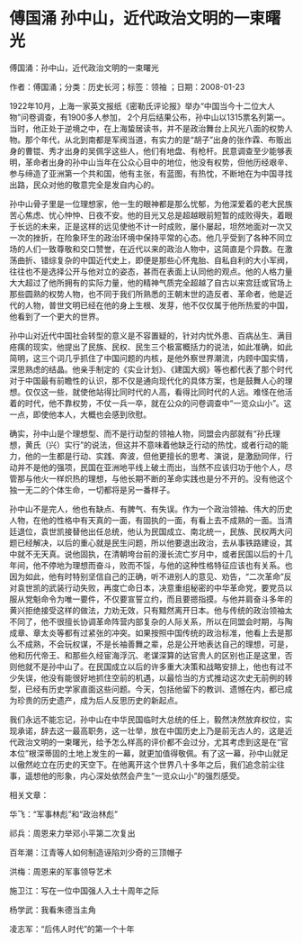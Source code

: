 # 傅国涌  孙中山，近代政治文明的一束曙光  
  
傅国涌：孙中山，近代政治文明的一束曙光  
作者：傅国涌；分类：历史长河；标签：领袖 ；日期：2008-01-23  
1922年10月，上海一家英文报纸《密勒氏评论报》举办“中国当今十二位大人物”问卷调查，有1900多人参加， 2个月后结果公布，孙中山以1315票名列第一。当时，他正处于逆境之中，在上海蛰居读书，并不是政治舞台上风光八面的权势人物。那个年代，从北到南都是军阀当道，有实力的是“胡子”出身的张作霖、布贩出身的曹锟、秀才出身的吴佩孚这些人，他们有地盘、有枪杆。民意调查至少能够表明，革命者出身的孙中山当年在公众心目中的地位，他没有权势，但他历经艰辛、参与缔造了亚洲第一个共和国，他有主张，有蓝图，有热忱，不断地在为中国寻找出路，民众对他的敬意完全是发自内心的。  
孙中山骨子里是一位理想家，他一生的眼神都是那么忧郁，为他深爱着的老大民族苦心焦虑、忧心忡忡、日夜不安。他的目光又总是超越眼前短暂的成败得失，着眼于长远的未来，正是这样的远见使他不计一时成败，屡仆屡起，坦然地面对一次又一次的挫折，在险象环生的政治环境中保持平常的心态。他几乎受到了各种不同立场的人们一致尊敬和交口赞誉，在近代以来的政治人物中，这简直是个异数。在激荡曲折、错综复杂的中国近代史上，即便是那些心怀鬼胎、自私自利的大小军阀，往往也不是选择公开与他对立的姿态，甚而在表面上认同他的观点。他的人格力量大大超过了他所拥有的实际力量，他的精神气质完全超越了自古以来宫廷或官场上那些圆熟的权势人物，也不同于我们所熟悉的王朝末世的造反者、革命者，他是近代的人物，普世文明已经在他的身上生根、发芽，他不仅仅属于他所热爱的中国，他看到了一个更大的世界。  
孙中山对近代中国社会转型的意义是不容置疑的，针对内忧外患、百病丛生、满目疮痍的现实，他提出了民族、民权、民生三个极富概括力的说法，如此准确，如此简明，这三个词几乎抓住了中国问题的内核，是他外察世界潮流，内顾中国实情，深思熟虑的结晶。他亲手制定的《实业计划》、《建国大纲》等也都代表了那个时代对于中国最有前瞻性的认识，那不仅是通向现代化的具体方案，也是鼓舞人心的理想。仅仅这一些，就使他站得比同时代的人高，看得比同时代的人远。难怪在他活着的时代，他不靠权势，不仗一兵一卒，就在公众的问卷调查中“一览众山小”。这一点，即使他本人，大概也会感到欣慰。  
确实，孙中山是个理想型、而不是行动型的领袖人物，同盟会内部就有“孙氏理想，黄氏（兴）实行”的说法，但这并不意味着他缺乏行动的热忱，或者行动的能力，他的一生都是行动、实践、奔波，但他更擅长的思考、演说，是激励同伴，行动并不是他的强项，民国在亚洲地平线上破土而出，当然不应该归功于他个人，尽管那与他火一样炽热的理想，与他长期不断的革命实践也是分不开的。没有他这个独一无二的个体生命，一切都将是另一番样子。  
孙中山不是完人，他也有缺点、有脾气、有失误。作为一个政治领袖、伟大的历史人物，在他的性格中有天真的一面，有固执的一面，有看上去不成熟的一面。当清廷退位，袁世凯接替他出任总统，他认为民国成立、南北统一，民族、民权两大问题已经解决，以后的重心就是民生问题，所以他要退出政治，去从事铁路建设，其中就不无天真。说他固执，在清朝垮台前的漫长流亡岁月中，或者民国以后的十几年间，他不停地为理想而奋斗，败而不馁，与他的这种性格特征应该也有关系。也因为如此，他有时特别坚信自己的正确，听不进别人的意见、劝告，“二次革命”反对袁世凯的武装行动失败，再度亡命日本，决意重组秘密的中华革命党，要党员以服从党魁命令为唯一要件，不仅要宣誓立约，而且要摁指摸。与他并肩奋斗多年的黄兴拒绝接受这样的做法，力劝无效，只有黯然离开日本。他与传统的政治领袖太不同了，他不很擅长协调革命阵营内部复杂的人际关系，所以在同盟会时期，与陶成章、章太炎等都有过紧张的冲突。如果按照中国传统的政治标准，他看上去是那么不成熟，不会玩权谋，不是长袖善舞之辈，总是公开地表达自己的理想，可是，他和历代帝王、和那些久经宦海浮沉、老谋深算的达官贵人的区别也正是这里，否则他就不是孙中山了。在民国成立以后的许多重大决策和战略安排上，他也有过不少失误，他没有能很好地抓住空前的机遇，以最恰当的方式推动这次史无前例的转型，已经有历史学家直面这些问题。今天，包括他留下的教训、遗憾在内，都已成为珍贵的历史遗产，成为后人反思历史的新起点。  
我们永远不能忘记，孙中山在中华民国临时大总统的任上，毅然决然放弃权位，实现承诺，辞去这一最高职务，这一壮举，放在中国历史上乃是前无古人的，这是近代政治文明的一束曙光，给予怎么样高的评价都不会过分，尤其考虑到这是在“官本位”根深蒂固的土地上发生的一幕，就更加值得敬佩。有了这一幕，孙中山就足以傲然屹立在历史的天空下。在他离开这个世界八十多年之后，我们追念前尘往事，遥想他的形象，内心深处依然会产生“一览众山小”的强烈感受。  
  
相关文章：  
华飞：“军事林彪”和“政治林彪”  
祁兵：周恩来力举邓小平第二次复出  
百年潮：江青等人如何制造诬陷刘少奇的三顶帽子  
洪梅：周恩来的军事领导艺术  
施卫江：写在一位中国强人入土十周年之际  
杨学武：我看朱德当主角  
凌志军：“后伟人时代”的第一个十年